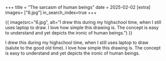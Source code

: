 +++
title = "The sarcasm of human beings"
date = 2025-02-02
[extra]
images= ["6.jpg"]
in_search_index=true
+++


{{ image(src="6.jpg", alt="I drew this during my highschool time, when I still uses laptop to draw. I love how simple this drawing is. The concept is easy to understand and yet depicts the ironic of human beings.") }}

I drew this during my highschool time, when I still uses laptop to draw (salute to the good old time). I love how simple this drawing is. The concept is easy to understand and yet depicts the ironic of human beings.
